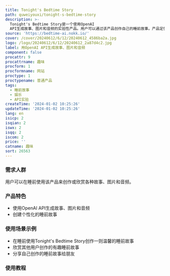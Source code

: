 ```yaml
---
title: Tonight's Bedtime Story
path: quweiyouxi/tonight-s-bedtime-story
description: >-
  Tonight's Bedtime Story是一个使用OpenAI
  API生成故事、图片和音频的实验性产品。用户可以通过该产品创作自己的睡前故事。产品定位于提供轻松有趣的睡前娱乐体验。
source: 'https://bedtime-ai.nokk.io/'
cover: /cover/20240612/6/12/20240612_4586ba2a.jpg
logo: /logo/20240612/6/12/20240612_2a87d4c2.jpg
label: 用OpenAI API生成故事、图片和音频
component: false
procattr: 9
procattrname: 趣味
procform: 1
procformname: 网站
proctype: 1
proctypename: 普通产品
tags:
  - 睡前故事
  - 娱乐
  - API实验
createTime: '2024-01-02 10:25:26'
updateTime: '2024-01-02 10:25:26'
lang: en
isicp: 2
isqian: 2
iswx: 2
isqq: 2
iscom: 2
price: ''
catname: 趣味
sort: 26563
---
```




### 需求人群
用户可以在睡前使用该产品来创作或欣赏各种故事、图片和音频。

### 产品特色
- 使用OpenAI API生成故事、图片和音频
- 创建个性化的睡前故事

### 使用场景示例
- 在睡前使用Tonight's Bedtime Story创作一则温馨的睡前故事
- 欣赏其他用户创作的有趣睡前故事
- 分享自己创作的睡前故事给朋友

### 使用教程


  

